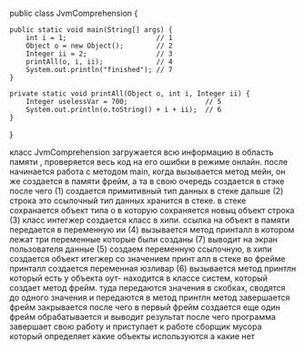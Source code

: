 public class JvmComprehension {

    public static void main(String[] args) {
        int i = 1;                      // 1
        Object o = new Object();        // 2
        Integer ii = 2;                 // 3
        printAll(o, i, ii);             // 4
        System.out.println("finished"); // 7
    }

    private static void printAll(Object o, int i, Integer ii) {
        Integer uselessVar = 700;                   // 5
        System.out.println(o.toString() + i + ii);  // 6
    }
}

класс JvmComprehension загружается всю информацию в область памяти ,
проверяется весь код на его ошибки в режиме онлайн.
после начинается работа с методом main, когда вызывается метод мейн, он же создается в памяти фрейм, а та в свою очередь  создается в стэке 
после чего (1) создается примитивный тип данных в стеке
дальше (2) строка это ссылочный тип данных хранится в стеке. в стеке сохранается объект типа о в которую сохраняется новыц объект
строка (3) класс интегжер создается класс в хипи. ссылка на объект в памяти передается в переменную ии
(4) вызывается метод принталл в котором лежат три переменные которые были созданы
(7) выводит на экран пользователя данные
(5) создаем переменную ссылочную, в хипи создается объект итегжер со значением принт алл
в стеке во фрейме принталл создается переменная юзливар
(6) вызывается метод принтлн который есть у объекта оут- находится в классе систем, который создает метод фрейм. туда передаются значения в скобках, сводятся до одного значения и передаются в метод принтлн
метод завершается фрейм закрывается после чего в первый фрейм создается еще один фрейм обрабатывается и выводит результат после чего программа завершает свою работу и приступает к работе сборщик мусора который определяет какие объекты используются а какие нет
